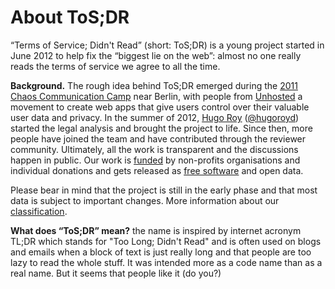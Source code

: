 # About ToS;DR

“Terms of Service; Didn't Read” (short: ToS;DR) is a young project started in June 2012 to help fix the “biggest lie on the web”: almost no one really reads the terms of service we agree to all the time.

**Background.** The rough idea behind ToS;DR emerged during the [2011 Chaos Communication Camp](http://events.ccc.de/camp/2011/wiki/ToS;DR) near Berlin, with people from [Unhosted](http://unhosted.org/) a movement to create web apps that give users control over their valuable user data and privacy. In the summer of 2012, [Hugo Roy](http://hugoroy.eu/index.en.html) ([@hugoroyd](http://twitter.com/hugoroyd)) started the legal analysis and brought the project to life. Since then, more people have joined the team and have contributed through the reviewer community. Ultimately, all the work is transparent and the discussions happen in public. Our work is [funded](/thanks) by non-profits organisations and individual donations and gets released as [free software](https://fsfe.org/freesoftware/) and open data.

Please bear in mind that the project is still in the early phase and that most data is subject to important changes. More information about our [classification](/site/classification).

**What does “ToS;DR” mean?** the name is inspired by internet acronym TL;DR which stands for "Too Long; Didn't Read" and is often used on blogs and emails when a block of text is just really long and that people are too lazy to read the whole stuff. It was intended more as a code name than as a real name. But it seems that people like it (do you?)